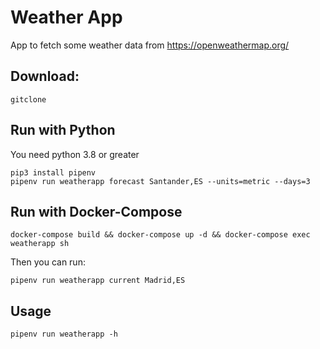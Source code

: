 # Weather App

App to fetch some weather data from https://openweathermap.org/
## Download:

```
gitclone
```
## Run with Python

You need python 3.8 or greater
```
pip3 install pipenv
pipenv run weatherapp forecast Santander,ES --units=metric --days=3
```
## Run with Docker-Compose
```
docker-compose build && docker-compose up -d && docker-compose exec weatherapp sh
```
Then you can run:
```
pipenv run weatherapp current Madrid,ES
```

## Usage
```
pipenv run weatherapp -h
```